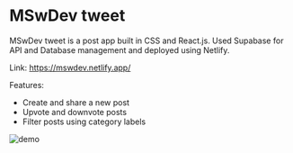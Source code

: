 # MSwDev tweet

MSwDev tweet is a post app built in CSS and React.js. Used Supabase for API and Database management and deployed using Netlify.

Link: https://mswdev.netlify.app/

Features:

- Create and share a new post 
- Upvote and downvote posts
- Filter posts using category labels

![demo](https://github.com/erinchocolate/mswdev-tweet/blob/master/demo.gif)
